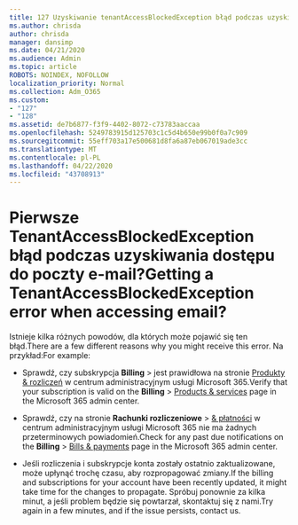 ```yaml
---
title: 127 Uzyskiwanie tenantAccessBlockedException błąd podczas uzyskiwania dostępu do poczty e-mail?
ms.author: chrisda
author: chrisda
manager: dansimp
ms.date: 04/21/2020
ms.audience: Admin
ms.topic: article
ROBOTS: NOINDEX, NOFOLLOW
localization_priority: Normal
ms.collection: Adm_O365
ms.custom:
- "127"
- "128"
ms.assetid: de7b6877-f3f9-4402-8072-c73783aaccaa
ms.openlocfilehash: 5249783915d125703c1c5d4b650e99b0f0a7c909
ms.sourcegitcommit: 55eff703a17e500681d8fa6a87eb067019ade3cc
ms.translationtype: MT
ms.contentlocale: pl-PL
ms.lasthandoff: 04/22/2020
ms.locfileid: "43708913"
---
```

# <a name="getting-a-tenantaccessblockedexception-error-when-accessing-email"></a><span data-ttu-id="be08a-102">Pierwsze TenantAccessBlockedException błąd podczas uzyskiwania dostępu do poczty e-mail?</span><span class="sxs-lookup"><span data-stu-id="be08a-102">Getting a TenantAccessBlockedException error when accessing email?</span></span>

<span data-ttu-id="be08a-103">Istnieje kilka różnych powodów, dla których może pojawić się ten błąd.</span><span class="sxs-lookup"><span data-stu-id="be08a-103">There are a few different reasons why you might receive this error.</span></span> <span data-ttu-id="be08a-104">Na przykład:</span><span class="sxs-lookup"><span data-stu-id="be08a-104">For example:</span></span>

- <span data-ttu-id="be08a-105">Sprawdź, czy subskrypcja **Billing** \> jest prawidłowa na stronie [Produkty & rozliczeń](https://portal.office.com/adminportal/home#/subscriptions) w centrum administracyjnym usługi Microsoft 365.</span><span class="sxs-lookup"><span data-stu-id="be08a-105">Verify that your subscription is valid on the **Billing** \> [Products & services](https://portal.office.com/adminportal/home#/subscriptions) page in the Microsoft 365 admin center.</span></span>

- <span data-ttu-id="be08a-106">Sprawdź, czy na stronie **Rachunki rozliczeniowe** \> [& płatności](https://portal.office.com/adminportal/home#/billoverview) w centrum administracyjnym usługi Microsoft 365 nie ma żadnych przeterminowych powiadomień.</span><span class="sxs-lookup"><span data-stu-id="be08a-106">Check for any past due notifications on the **Billing** \> [Bills & payments](https://portal.office.com/adminportal/home#/billoverview) page in the Microsoft 365 admin center.</span></span>

- <span data-ttu-id="be08a-107">Jeśli rozliczenia i subskrypcje konta zostały ostatnio zaktualizowane, może upłynąć trochę czasu, aby rozpropagować zmiany.</span><span class="sxs-lookup"><span data-stu-id="be08a-107">If the billing and subscriptions for your account have been recently updated, it might take time for the changes to propagate.</span></span> <span data-ttu-id="be08a-108">Spróbuj ponownie za kilka minut, a jeśli problem będzie się powtarzał, skontaktuj się z nami.</span><span class="sxs-lookup"><span data-stu-id="be08a-108">Try again in a few minutes, and if the issue persists, contact us.</span></span>
